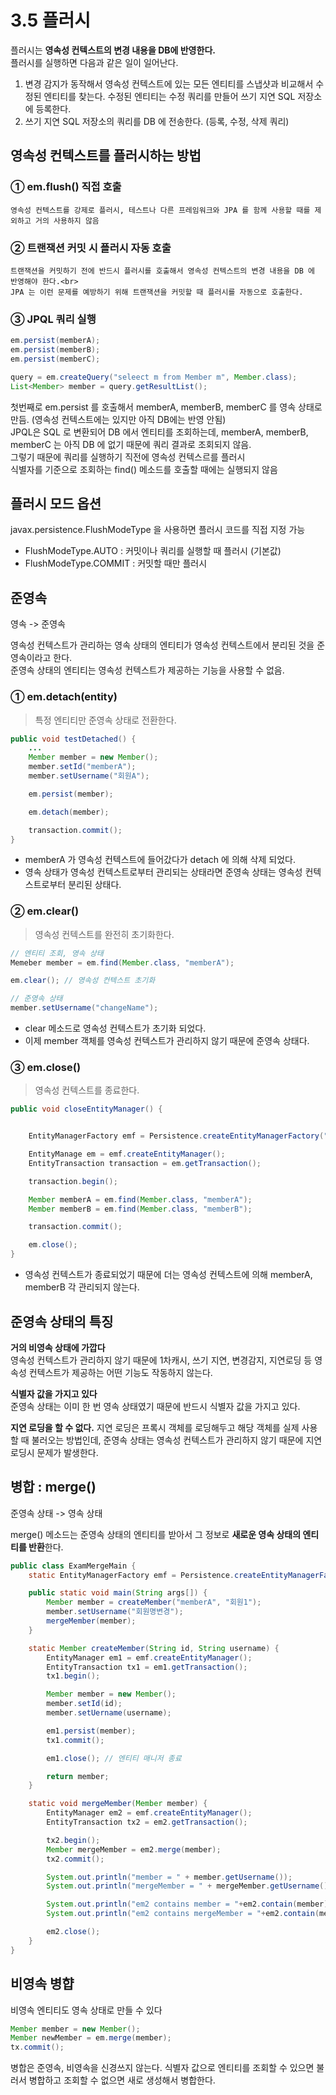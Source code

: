 # 3.5 플러시

플러시는 **영속성 컨텍스트의 변경 내용을 DB에 반영한다.**<br>
플러시를 실행하면 다음과 같은 일이 일어난다. 

1. 변경 감지가 동작해서 영속성 컨텍스트에 있는 모든 엔티티를 스냅샷과 비교해서 수정된 엔티티를 찾는다. 수정된 엔티티는 수정 쿼리를 만들어 쓰기 지연 SQL 저장소에 등록한다. 
2. 쓰기 지연 SQL 저장소의 쿼리를 DB 에 전송한다. (등록, 수정, 삭제 쿼리)

## 영속성 컨텍스트를 플러시하는 방법
### ① em.flush() 직접 호출 
    영속성 컨텍스트를 강제로 플러시, 테스트나 다른 프레임워크와 JPA 를 함께 사용할 때를 제외하고 거의 사용하지 않음 
### ② 트랜잭션 커밋 시 플러시 자동 호출 
    트랜잭션을 커밋하기 전에 반드시 플러시를 호출해서 영속성 컨텍스트의 변경 내용을 DB 에 반영해야 한다.<br>
    JPA 는 이런 문제를 예방하기 위해 트랜잭션을 커밋할 때 플러시를 자동으로 호출한다. 
### ③ JPQL 쿼리 실행 
```java
em.persist(memberA);
em.persist(memberB);
em.persist(memberC);

query = em.createQuery("seleect m from Member m", Member.class);
List<Member> member = query.getResultList();
```
첫번째로 em.persist 를 호출해서 memberA, memberB, memberC 를 영속 상태로 만듬. (영속성 컨텍스트에는 있지만 아직 DB에는 반영 안됨)<br>
JPQL은 SQL 로 변환되어 DB 에서 엔티티를 조회하는데, memberA, memberB, memberC 는 아직 DB 에 없기 때문에 쿼리 결과로 조회되지 않음.<br>
그렇기 때문에 쿼리를 실행하기 직전에 영속성 컨텍스르를 플러시<br>
식별자를 기준으로 조회하는 find() 메소드를 호출할 때에는 실행되지 않음 

## 플러시 모드 옵션 
javax.persistence.FlushModeType 을 사용하면 플러시 코드를 직접 지정 가능 

- FlushModeType.AUTO : 커밋이나 쿼리를 실행할 때 플러시 (기본값)
- FlushModeType.COMMIT : 커밋할 때만 플러시 

## 준영속 
영속 -> 준영속 

영속성 컨텍스트가 관리하는 영속 상태의 엔티티가 영속성 컨텍스트에서 분리된 것을 준영속이라고 한다. <br>
준영속 상태의 엔티티는 영속성 컨텍스트가 제공하는 기능을 사용할 수 없음. 

### ① em.detach(entity)
> 특정 엔티티만 준영속 상태로 전환한다. 

```java
public void testDetached() {
    ...
    Member member = new Member();
    member.setId("memberA");
    member.setUsername("회원A");

    em.persist(member);

    em.detach(member);

    transaction.commit();
}
```

- memberA 가 영속성 컨텍스트에 들어갔다가 detach 에 의해 삭제 되었다. 
- 영속 상태가 영속성 컨텍스트로부터 관리되는 상태라면 준영속 상태는 영속성 컨텍스트로부터 분리된 상태다. 

### ② em.clear()
> 영속성 컨텍스트를 완전히 초기화한다. 

```java
// 엔티티 조회, 영속 상태 
Memeber member = em.find(Member.class, "memberA");

em.clear(); // 영속성 컨텍스트 초기화 

// 준영속 상태 
member.setUsername("changeName");
```

- clear 메소드로 영속성 컨텍스트가 초기화 되었다. 
- 이제 member 객체를 영속성 컨텍스트가 관리하지 않기 때문에 준영속 상태다. 

### ③ em.close()
> 영속성 컨텍스트를 종료한다. 

```java
public void closeEntityManager() {


    EntityManagerFactory emf = Persistence.createEntityManagerFactory("jpabook");

    EntityManage em = emf.createEntityManager();
    EntityTransaction transaction = em.getTransaction();

    transaction.begin();

    Member memberA = em.find(Member.class, "memberA");
    Member memberB = em.find(Member.class, "memberB");

    transaction.commit();

    em.close();
}
```
- 영속성 컨텍스트가 종료되었기 때문에 더는 영속성 컨텍스트에 의해 memberA, memberB 각 관리되지 않는다. 

## 준영속 상태의 특징 

**거의 비영속 상태에 가깝다**<br>
영속성 컨텍스트가 관리하지 않기 때문에 1차캐시, 쓰기 지연, 변경감지, 지연로딩 등 영속성 컨텍스트가 제공하는 어떤 기능도 작동하지 않는다.

**식별자 값을 가지고 있다**<br>
준영속 상태는 이미 한 번 영속 상태였기 때문에 반드시 식별자 값을 가지고 있다. 

**지연 로딩을 할 수 없다.**
지연 로딩은 프록시 객체를 로딩해두고 해당 객체를 실제 사용할 때 불러오는 방법인데, 준영속 상태는 영속성 컨텍스트가 관리하지 않기 때문에 지연 로딩시 문제가 발생한다. 

## 병합 : merge()
준영속 상태 -> 영속 상태 

merge() 메소드는 준영속 상태의 엔티티를 받아서 그 정보로 **새로운 영속 상태의 엔티티를 반환**한다.<br>
```java
public class ExamMergeMain {
    static EntityManagerFactory emf = Persistence.createEntityManagerFactory("jpabook");

    public static void main(String args[]) {
        Member member = createMember("memberA", "회원1");
        member.setUsername("회원명변경");
        mergeMember(member);
    }

    static Member createMember(String id, String username) {
        EntityManager em1 = emf.createEntityManager();
        EntityTransaction tx1 = em1.getTransaction();
        tx1.begin();

        Member member = new Member();
        member.setId(id);
        member.setUername(username);

        em1.persist(member);
        tx1.commit();

        em1.close(); // 엔티티 매니저 종료

        return member;
    }

    static void mergeMember(Member member) {
        EntityManager em2 = emf.createEntityManager();
        EntityTransaction tx2 = em2.getTransaction();

        tx2.begin();
        Member mergeMember = em2.merge(member);
        tx2.commit();

        System.out.println("member = " + member.getUsername());           // 준영속 상태 
        System.out.println("mergeMember = " + mergeMember.getUsername()); // 영속 상태 

        System.out.println("em2 contains member = "+em2.contain(member));
        System.out.println("em2 contains mergeMember = "+em2.contain(mergeMember));

        em2.close();
    }
}
```

## 비영속 병햡 
비영속 엔티티도 영속 상태로 만들 수 있다 

```java
Member member = new Member();
Member newMember = em.merge(member);
tx.commit();
```

병합은 준영속, 비영속을 신경쓰지 않는다. 식별자 값으로 엔티티를 조회할 수 있으면 불러서 병합하고 조회할 수 없으면 새로 생성해서 병합한다. 